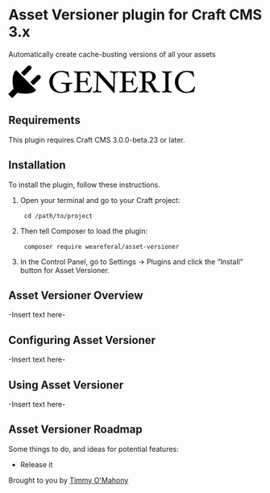 # Asset Versioner plugin for Craft CMS 3.x

Automatically create cache-busting versions of all your assets

![Screenshot](resources/img/plugin-logo.png)

## Requirements

This plugin requires Craft CMS 3.0.0-beta.23 or later.

## Installation

To install the plugin, follow these instructions.

1. Open your terminal and go to your Craft project:

        cd /path/to/project

2. Then tell Composer to load the plugin:

        composer require weareferal/asset-versioner

3. In the Control Panel, go to Settings → Plugins and click the “Install” button for Asset Versioner.

## Asset Versioner Overview

-Insert text here-

## Configuring Asset Versioner

-Insert text here-

## Using Asset Versioner

-Insert text here-

## Asset Versioner Roadmap

Some things to do, and ideas for potential features:

* Release it

Brought to you by [Timmy O'Mahony](https://weareferal.com)
